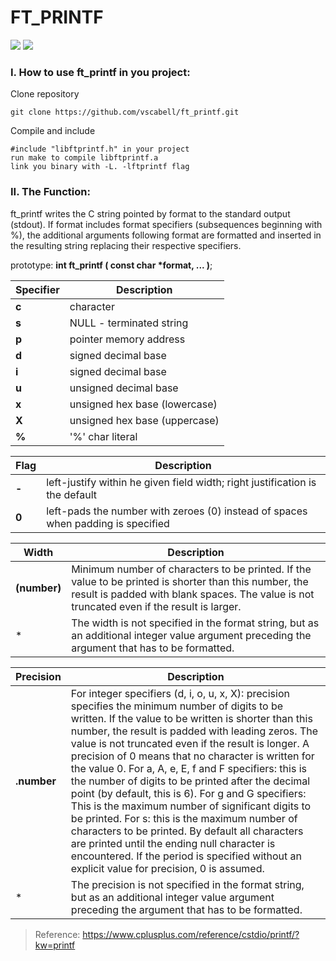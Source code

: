 # FT_PRINTF
![](https://img.shields.io/badge/Language-C-blue)
![](https://img.shields.io/badge/School-42-black)
### I. How to use ft_printf in you project:

Clone repository

	git clone https://github.com/vscabell/ft_printf.git

Compile and include

	#include "libftprintf.h" in your project
	run make to compile libftprintf.a
	link you binary with -L. -lftprintf flag

### II.  The Function:

ft_printf writes the C string pointed by format to the standard output (stdout). If format includes format specifiers (subsequences beginning with %), the additional arguments following format are formatted and inserted in the resulting string replacing their respective specifiers.

prototype: **int ft_printf ( const char *format, ... )**;

| Specifier | Description |
| ------------ | ------------ |
|**c**| character|
|**s**|	NULL - terminated string|
|**p**|	pointer memory address|
|**d**| signed decimal base|
|**i**|	signed decimal base|
|**u**|	unsigned decimal base|
|**x**|	unsigned hex base (lowercase)|
|**X**|	unsigned hex base (uppercase)|
|**%**|	'%' char literal|

| Flag | Description |
| ------------ | ------------|
|**-**|	left-justify within he given field width; right justification is the default|
|**0**|	left-pads the number with zeroes (0) instead of spaces when padding is specified|

| Width| Description |
| ------------ | ------------ |
|**(number)**|Minimum number of characters to be printed. If the value to be printed is shorter than this number, the result is padded with blank spaces. The value is not truncated even if the result is larger.|
|*|The width is not specified in the format string, but as an additional integer value argument preceding the argument that has to be formatted.|

| Precision | Description |
| ------------ | ------------ |
|**.number**|For integer specifiers (d, i, o, u, x, X): precision specifies the minimum number of digits to be written. If the value to be written is shorter than this number, the result is padded with leading zeros. The value is not truncated even if the result is longer. A precision of 0 means that no character is written for the value 0. For a, A, e, E, f and F specifiers: this is the number of digits to be printed after the decimal point (by default, this is 6). For g and G specifiers: This is the maximum number of significant digits to be printed. For s: this is the maximum number of characters to be printed. By default all characters are printed until the ending null character is encountered. If the period is specified without an explicit value for precision, 0 is assumed.|
|*|The precision is not specified in the format string, but as an additional integer value argument preceding the argument that has to be formatted.|

> Reference: https://www.cplusplus.com/reference/cstdio/printf/?kw=printf
